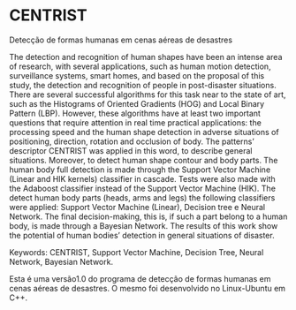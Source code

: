 # CENTRIST
Detecção de formas humanas em cenas aéreas de desastres

The detection and recognition of human shapes have been an ​​intense area of research, with several applications, such as human motion detection, surveillance systems, smart homes, and based on the proposal of this study, the detection and recognition of people in post-disaster situations. There are several successful algorithms for this task near to the state of art, such as the Histograms of Oriented Gradients (HOG) and Local Binary Pattern (LBP). However, these algorithms have at least two important questions that require attention in real time practical applications: the processing speed and the human shape detection in adverse situations of positioning, direction, rotation and occlusion of body. The patterns’ descriptor CENTRIST was applied in this word, to describe general situations. Moreover, to detect  human shape contour and body parts. The human body full detection is made through the Support Vector Machine (Linear and HIK kernels) classifier in cascade. Tests were also made with the Adaboost classifier instead of the Support Vector Machine (HIK). The detect human body parts (heads, arms and legs) the following classifiers were applied: Support Vector Machine (Linear), Decision tree e Neural Network. The final decision-making, this is, if such a part belong to a human body, is made through a Bayesian Network. The results of this work show the potential of human bodies’ detection in general situations of disaster.   

Keywords: CENTRIST, Support Vector Machine, Decision Tree, Neural Network, Bayesian Network.

 Esta é uma versão1.0 do programa de detecção de formas humanas em cenas aéreas de desastres. O mesmo foi desenvolvido  no Linux-Ubuntu  em C++.
